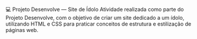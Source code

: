 💻 Projeto Desenvolve — Site de Ídolo
Atividade realizada como parte do Projeto Desenvolve, com o objetivo de criar um site dedicado a um ídolo, utilizando HTML e CSS para praticar conceitos de estrutura e estilização de páginas web.
